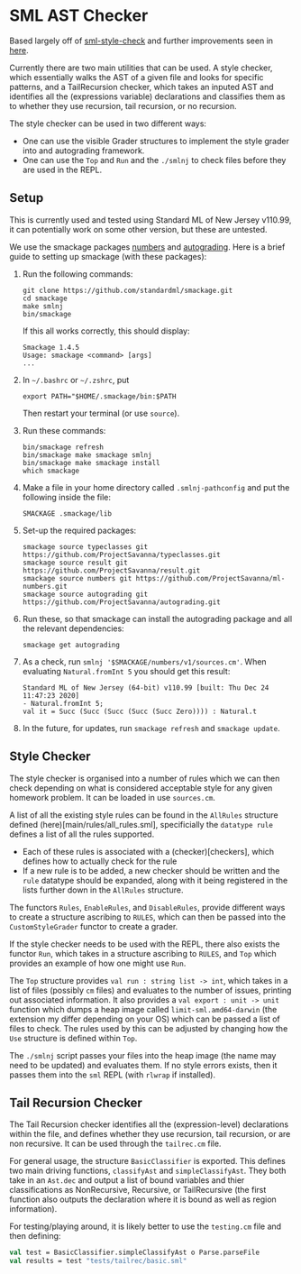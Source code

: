 # SML AST Checker

Based largely off of [sml-style-check](https://github.com/jluningp/sml-style-check)
and further improvements seen in [here](https://github.com/15-150/15150/tree/4483dee0cc26c374e28633383553decf8f1531dd/scripts/onefifty/targets/grader/style-grader).

Currently there are two main utilities that can be used. A style checker, which
essentially walks the AST of a given file and looks for specific patterns, and
a TailRecursion checker, which takes an inputed AST and identifies all the
(expressions variable) declarations and classifies them as to whether they use
recursion, tail recursion, or no recursion.

The style checker can be used in two different ways:
- One can use the visible Grader structures to implement the style grader into
and autograding framework.
- One can use the `Top` and `Run` and the `./smlnj` to check files before they
are used in the REPL.

## Setup

This is currently used and tested using Standard ML of New Jersey v110.99, it
can potentially work on some other version, but these are untested.

We use the smackage packages [numbers](https://github.com/ProjectSavanna/ml-numbers.git)
and [autograding](https://github.com/ProjectSavanna/autograding.git). Here is a
brief guide to setting up smackage (with these packages):

1. Run the following commands:

    ```
    git clone https://github.com/standardml/smackage.git
    cd smackage
    make smlnj
    bin/smackage
    ```

    If this all works correctly, this should display:

    ```
    Smackage 1.4.5
    Usage: smackage <command> [args]
    ...
    ```

2. In `~/.bashrc` or `~/.zshrc`, put

    ```
    export PATH="$HOME/.smackage/bin:$PATH
    ```

    Then restart your terminal (or use `source`).

3. Run these commands:

    ```
    bin/smackage refresh
    bin/smackage make smackage smlnj
    bin/smackage make smackage install
    which smackage
    ```

4. Make a file in your home directory called `.smlnj-pathconfig` and put the
following inside the file:

    ```
    SMACKAGE .smackage/lib
    ```

5. Set-up the required packages:

    ```
    smackage source typeclasses git https://github.com/ProjectSavanna/typeclasses.git
    smackage source result git https://github.com/ProjectSavanna/result.git
    smackage source numbers git https://github.com/ProjectSavanna/ml-numbers.git
    smackage source autograding git https://github.com/ProjectSavanna/autograding.git
    ```

6. Run these, so that smackage can install the autograding package and all the
relevant dependencies:

    ```
    smackage get autograding
    ```

7. As a check, run `smlnj '$SMACKAGE/numbers/v1/sources.cm'`. When evaluating
`Natural.fromInt 5` you should get this result:

    ```
    Standard ML of New Jersey (64-bit) v110.99 [built: Thu Dec 24 11:47:23 2020]
    - Natural.fromInt 5;
    val it = Succ (Succ (Succ (Succ (Succ Zero)))) : Natural.t
    ```

8. In the future, for updates, run `smackage refresh` and `smackage update`.

## Style Checker

The style checker is organised into a number of rules which we can then check
depending on what is considered acceptable style for any given homework problem.
It can be loaded in use `sources.cm`.

A list of all the existing style rules can be found in the `AllRules` structure
defined (here)[main/rules/all_rules.sml], specificially the `datatype rule`
defines a list of all the rules supported.
  - Each of these rules is associated with a (checker)[checkers], which defines
  how to actually check for the rule
  - If a new rule is to be added, a new checker should be written and the `rule`
  datatype should be expanded, along with it being registered in the lists
  further down in the `AllRules` structure.

The functors `Rules`, `EnableRules`, and `DisableRules`, provide different ways
to create a structure ascribing to `RULES`, which can then be passed into the
`CustomStyleGrader` functor to create a grader.

If the style checker needs to be used with the REPL, there also exists the
functor `Run`, which takes in a structure ascribing to `RULES`, and `Top` which
provides an example of how one might use `Run`.

The `Top` structure provides `val run : string list -> int`, which takes in a
list of files (possibly `cm` files) and evaluates to the number of issues,
printing out associated information. It also provides a
`val export : unit -> unit` function which dumps a heap image called
`limit-sml.amd64-darwin` (the extension my differ depending on your OS) which
can be passed a list of files to check. The rules used by this can be adjusted
by changing how the `Use` structure is defined within `Top`.

The `./smlnj` script passes your files into the heap image (the name may need
to be updated) and evaluates them. If no style errors exists, then it passes
them into the `sml` REPL (with `rlwrap` if installed).

## Tail Recursion Checker

The Tail Recursion checker identifies all the (expression-level) declarations
within the file, and defines whether they use recursion, tail recursion, or are
non recursive. It can be used through the `tailrec.cm` file.

For general usage, the structure `BasicClassifier` is exported. This defines two
main driving functions, `classifyAst` and `simpleClassifyAst`. They both take in
an `Ast.dec` and output a list of bound variables and thier classifications as
NonRecursive, Recursive, or TailRecursive (the first function also outputs the
declaration where it is bound as well as region information).

For testing/playing around, it is likely better to use the `testing.cm` file and
then defining:
  ```sml
  val test = BasicClassifier.simpleClassifyAst o Parse.parseFile
  val results = test "tests/tailrec/basic.sml"
  ```
